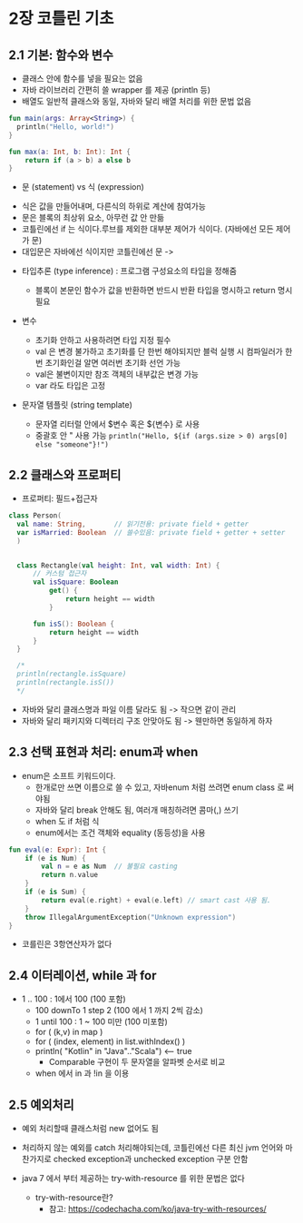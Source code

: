 # 2장 코틀린 기초

## 2.1 기본: 함수와 변수
* 클래스 안에 함수를 넣을 필요는 없음
* 자바 라이브러리 간편히 쓸 wrapper 를 제공 (println 등)
* 배열도 일반적 클래스와 동일, 자바와 달리 배열 처리를 위한 문법 없음

```kotlin
fun main(args: Array<String>) {
  println("Hello, world!")
}

fun max(a: Int, b: Int): Int {
    return if (a > b) a else b
}
```

* 문 (statement) vs 식 (expression)
 - 식은 값을 만들어내며, 다른식의 하위로 계산에 참여가능
  - 문은 블록의 최상위 요소, 아무런 값 안 만듦
  - 코틀린에선 if 는 식이다.루브를 제외한 대부분 제어가 식이다. (자바에선 모든 제어가 문)
  - 대입문은 자바에선 식이지만 코틀린에선 문 ->

* 타입추론 (type inference) : 프로그램 구성요소의 타입을 정해줌
  - 블록이 본문인 함수가 값을 반환하면 반드시 반환 타입을 명시하고 return 명시 필요

* 변수
  - 초기화 안하고 사용하려면 타입 지정 필수
  - val 은 변경 불가하고 초기화를 단 한번 해야되지만 블럭 실행 시 컴파일러가 한번 초기화인걸 알면 여러번 초기화 선언 가능
  - val은 불변이지만 참조 객체의 내부값은 변경 가능
  - var 라도 타입은 고정
* 문자열 템플릿 (string template)
  - 문자열 리터럴 안에서 $변수 혹은 ${변수} 로 사용
  - 중괄호 안 " 사용 가능 `println("Hello, ${if (args.size > 0) args[0] else "someone"}!")`


## 2.2 클래스와 프로퍼티
* 프로퍼티: 필드+접근자
```kotlin
class Person(
  val name: String,       // 읽기전용: private field + getter
  var isMarried: Boolean  // 쓸수있음: private field + getter + setter
  )


  class Rectangle(val height: Int, val width: Int) {
      // 커스텀 접근자
      val isSquare: Boolean
          get() {
              return height == width
          }

      fun isS(): Boolean {
          return height == width
      }
  }

  /*
  println(rectangle.isSquare)
  println(rectangle.isS())
  */
```

* 자바와 달리 클래스명과 파일 이름 달라도 됨 -> 작으면 같이 관리
* 자바와 달리 패키지와 디렉터리 구조 안맞아도 됨 -> 웬만하면 동일하게 하자


## 2.3 선택 표현과 처리: enum과 when
* enum은 소프트 키워드이다.
  - 한개로만 쓰면 이름으로 쓸 수 있고, 자바enum 처럼 쓰려면 enum class 로 써야됨
  - 자바와 달리 break 안해도 됨, 여러개 매칭하려면 콤마(,) 쓰기
  - when 도 if 처럼 식
  - enum에서는 조건 객체와 equality (동등성)을 사용

```kotlin
fun eval(e: Expr): Int {
    if (e is Num) {
        val n = e as Num  // 불필요 casting
        return n.value
    }
    if (e is Sum) {
        return eval(e.right) + eval(e.left) // smart cast 사용 됨.
    }
    throw IllegalArgumentException("Unknown expression")
}
```

* 코를린은 3항연산자가 없다

## 2.4 이터레이션, while 과 for

* 1 .. 100 : 1에서 100 (100 포함)
  - 100 downTo 1 step 2 (100 에서 1 까지 2씩 감소)
  - 1 until 100 : 1 ~ 100 미만 (100 미포함)
  - for ( (k,v) in map )
  - for ( (index, element) in list.withIndex() )
  - println( "Kotlin" in "Java".."Scala")  <-- true
    - Comparable 구현이 두 문자열을 알파벳 순서로 비교
  - when 에서 in 과 !in 을 이용


## 2.5 예외처리
* 예외 처리할때 클래스처럼 new 없어도 됨

* 처리하지 않는 예외를 catch 처리해야되는데, 코틀린에선 다른 최신 jvm 언어와 마찬가지로 checked exception과 unchecked exception 구분 안함
* java 7 에서 부터 제공하는 try-with-resource 를 위한 문법은 없다
  - try-with-resource란?
    - 참고: https://codechacha.com/ko/java-try-with-resources/
